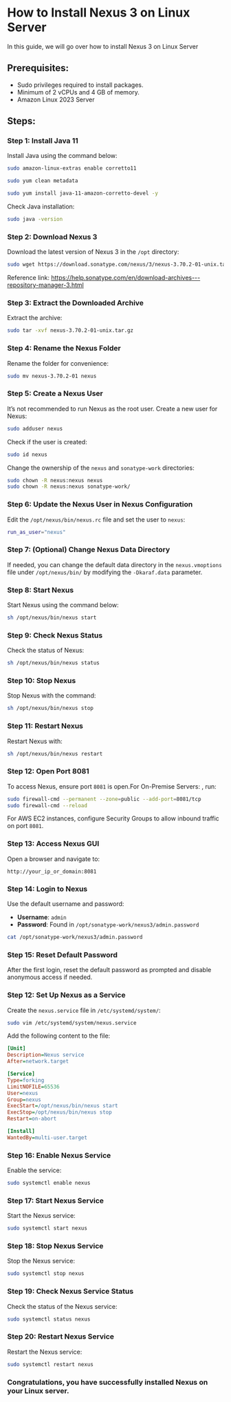 # How to Install Nexus 3 on Linux Server

In this guide, we will go over how to install Nexus 3 on  Linux Server

## Prerequisites:
- Sudo privileges required to install packages.
- Minimum of 2 vCPUs and 4 GB of memory.
- Amazon Linux 2023 Server

## Steps:

### Step 1: Install Java 11
Install Java using the command below:

```bash
sudo amazon-linux-extras enable corretto11
```
```bash
sudo yum clean metadata
```
```bash
sudo yum install java-11-amazon-corretto-devel -y
```

Check Java installation:

```bash
sudo java -version
```

### Step 2: Download Nexus 3
Download the latest version of Nexus 3 in the `/opt` directory:

```bash
sudo wget https://download.sonatype.com/nexus/3/nexus-3.70.2-01-unix.tar.gz
```
Reference link: https://help.sonatype.com/en/download-archives---repository-manager-3.html

### Step 3: Extract the Downloaded Archive
Extract the archive:

```bash
sudo tar -xvf nexus-3.70.2-01-unix.tar.gz
```

### Step 4: Rename the Nexus Folder
Rename the folder for convenience:

```bash
sudo mv nexus-3.70.2-01 nexus
```

### Step 5: Create a Nexus User
It’s not recommended to run Nexus as the root user. Create a new user for Nexus:

```bash
sudo adduser nexus
```

Check if the user is created:

```bash
sudo id nexus
```

Change the ownership of the `nexus` and `sonatype-work` directories:

```bash
sudo chown -R nexus:nexus nexus
sudo chown -R nexus:nexus sonatype-work/
```

### Step 6: Update the Nexus User in Nexus Configuration
Edit the `/opt/nexus/bin/nexus.rc` file and set the user to `nexus`:

```bash
run_as_user="nexus"
```

### Step 7: (Optional) Change Nexus Data Directory
If needed, you can change the default data directory in the `nexus.vmoptions` file under `/opt/nexus/bin/` by modifying the `-Dkaraf.data` parameter.

### Step 8: Start Nexus
Start Nexus using the command below:

```bash
sh /opt/nexus/bin/nexus start
```

### Step 9: Check Nexus Status
Check the status of Nexus:

```bash
sh /opt/nexus/bin/nexus status
```

### Step 10: Stop Nexus
Stop Nexus with the command:

```bash
sh /opt/nexus/bin/nexus stop
```

### Step 11: Restart Nexus
Restart Nexus with:

```bash
sh /opt/nexus/bin/nexus restart
```

### Step 12: Open Port 8081
To access Nexus, ensure port `8081` is open.For On-Premise Servers: , run:

```bash
sudo firewall-cmd --permanent --zone=public --add-port=8081/tcp
sudo firewall-cmd --reload
```

For AWS EC2 instances, configure Security Groups to allow inbound traffic on port `8081`.

### Step 13: Access Nexus GUI
Open a browser and navigate to:

```
http://your_ip_or_domain:8081
```

### Step 14: Login to Nexus
Use the default username and password:
- **Username**: `admin`
- **Password**: Found in `/opt/sonatype-work/nexus3/admin.password`

```bash
cat /opt/sonatype-work/nexus3/admin.password
```

### Step 15: Reset Default Password
After the first login, reset the default password as prompted and disable anonymous access if needed.
### Step 12: Set Up Nexus as a Service
Create the `nexus.service` file in `/etc/systemd/system/`:

```bash
sudo vim /etc/systemd/system/nexus.service
```

Add the following content to the file:

```ini
[Unit]
Description=Nexus service
After=network.target

[Service]
Type=forking
LimitNOFILE=65536
User=nexus
Group=nexus
ExecStart=/opt/nexus/bin/nexus start
ExecStop=/opt/nexus/bin/nexus stop
Restart=on-abort

[Install]
WantedBy=multi-user.target
```

### Step 16: Enable Nexus Service
Enable the service:

```bash
sudo systemctl enable nexus
```

### Step 17: Start Nexus Service
Start the Nexus service:

```bash
sudo systemctl start nexus
```

### Step 18: Stop Nexus Service
Stop the Nexus service:

```bash
sudo systemctl stop nexus
```

### Step 19: Check Nexus Service Status
Check the status of the Nexus service:

```bash
sudo systemctl status nexus
```

### Step 20: Restart Nexus Service
Restart the Nexus service:

```bash
sudo systemctl restart nexus
```
### Congratulations, you have successfully installed Nexus on your Linux server.
